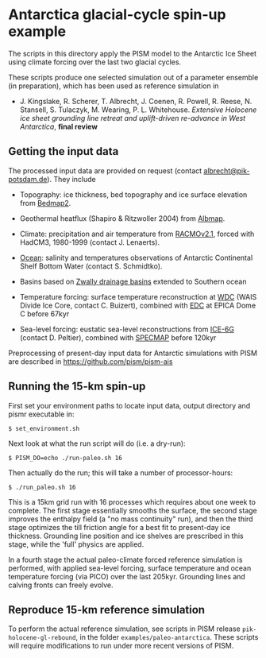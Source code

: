 Antarctica glacial-cycle spin-up example
=========

The scripts in this directory apply the PISM model to the Antarctic
Ice Sheet using climate forcing over the last two glacial cycles.

These scripts produce one selected simulation out of a parameter ensemble (in preparation), 
which has been used as reference simulation in

* J. Kingslake, R. Scherer, T. Albrecht, J. Coenen, R. Powell, R. Reese, N. Stansell, S. Tulaczyk, M. Wearing, P. L. Whitehouse. 
_Extensive Holocene ice sheet grounding line retreat and uplift-driven re-advance in West Antarctica_, **final review**



Getting the input data
---------

The processed input data are provided on request (contact albrecht@pik-potsdam.de). They include

  * Topography: ice thickness, bed topography and ice surface elevation from [Bedmap2](https://www.bas.ac.uk/project/bedmap-2/).
  
  
  * Geothermal heatflux (Shapiro & Ritzwoller 2004) from [Albmap](http://websrv.cs.umt.edu/isis/index.php/Present_Day_Antarctica).
  
  
  * Climate: precipitation and air temperature from [RACMOv2.1](https://www.projects.science.uu.nl/iceclimate/models/racmo.php), forced with HadCM3, 1980-1999 (contact J. Lenaerts).
  
 
 * [Ocean](http://science.sciencemag.org/content/346/6214/1227): salinity and temperatures observations of Antarctic Continental Shelf Bottom Water (contact S. Schmidtko). 
 
 
 * Basins based on [Zwally drainage basins](http://imbie.org/imbie-2016/drainage-basins/) extended to Southern ocean
  
  
  * Temperature forcing: surface temperature reconstruction at [WDC](http://www.pnas.org/content/113/50/14249) (WAIS Divide Ice Core, contact C. Buizert), combined with [EDC](ftp://ftp.ncdc.noaa.gov/pub/data/paleo/icecore/antarctica/epica_domec/edc3deuttemp2007.txt) at EPICA Dome C before 67kyr
  
  
  * Sea-level forcing: eustatic sea-level reconstructions from [ICE-6G](http://www.atmosp.physics.utoronto.ca/~peltier/data.php) (contact D. Peltier), combined with [SPECMAP](https://doi.pangaea.de/10.1594/PANGAEA.734145) before 120kyr
  


Preprocessing of present-day input data for Antarctic simulations with PISM are described in https://github.com/pism/pism-ais 



Running the 15-km spin-up
---------

First set your environment paths to locate input data, output directory and pismr executable in:

    $ set_environment.sh

Next look at what the run script will do (i.e. a dry-run):

    $ PISM_DO=echo ./run-paleo.sh 16

Then actually do the run; this will take a number of processor-hours:

    $ ./run_paleo.sh 16

This is a 15km grid run with 16 processes which requires about one week to complete. The first stage essentially smooths the surface, the second stage improves the enthalpy field (a "no mass continuity" run), and then the third stage optimizes the till friction angle for a best fit to present-day ice thickness. Grounding line position and ice shelves are prescribed in this stage, while the 'full' physics are applied.

In a fourth stage the actual paleo-climate forced reference simulation is performed, with applied sea-level forcing, surface temperature and ocean temperature forcing (via PICO) over the last 205kyr. Grounding lines and calving fronts can freely evolve.



Reproduce 15-km reference simulation
---------

To perform the actual reference simulation, see scripts in PISM release `pik-holocene-gl-rebound`,  in the folder `examples/paleo-antarctica`. 
These scripts will require modifications to run under more recent versions of PISM.


